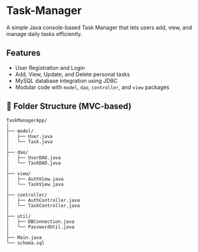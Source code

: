 # Task-Manager

A simple Java console-based Task Manager that lets users add, view, and manage daily tasks efficiently.

## Features

- User Registration and Login
- Add, View, Update, and Delete personal tasks
- MySQL database integration using JDBC
- Modular code with `model`, `dao`, `controller`, and `view` packages

## 📁 Folder Structure (MVC-based)
```
TaskManagerApp/
│
├── model/
│   ├── User.java
│   └── Task.java
│
├── dao/
│   ├── UserDAO.java
│   └── TaskDAO.java
│
├── view/
│   ├── AuthView.java
│   └── TaskView.java
│
├── controller/
│   ├── AuthController.java
│   └── TaskController.java
│
├── util/
│   ├── DBConnection.java
│   └── PasswordUtil.java
│
├── Main.java
└── schema.sql
```
